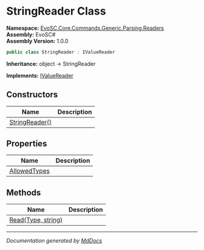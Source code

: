 ﻿<!--  
  <auto-generated>   
    The contents of this file were generated by a tool.  
    Changes to this file may be list if the file is regenerated  
  </auto-generated>   
-->

# StringReader Class

**Namespace:** [EvoSC.Core.Commands.Generic.Parsing.Readers](../index.md)  
**Assembly:** EvoSC\#  
**Assembly Version:** 1.0.0

```csharp
public class StringReader : IValueReader
```

**Inheritance:** object → StringReader

**Implements:** [IValueReader](../IValueReader/index.md)

## Constructors

| Name                                    | Description |
| --------------------------------------- | ----------- |
| [StringReader()](constructors/index.md) |             |

## Properties

| Name                                       | Description |
| ------------------------------------------ | ----------- |
| [AllowedTypes](properties/AllowedTypes.md) |             |

## Methods

| Name                                  | Description |
| ------------------------------------- | ----------- |
| [Read(Type, string)](methods/Read.md) |             |

___

*Documentation generated by [MdDocs](https://github.com/ap0llo/mddocs)*
